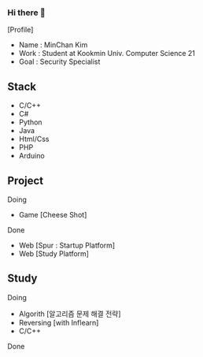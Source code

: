 ### Hi there 👋

[Profile]
  - Name : MinChan Kim
  - Work : Student at Kookmin Univ. Computer Science 21
  - Goal : Security Specialist

## Stack
  - C/C++
  - C#
  - Python
  - Java
  - Html/Css
  - PHP
  - Arduino
  
## Project 

Doing
  - Game [Cheese Shot]
  
Done
  - Web [Spur : Startup Platform]
  - Web [Study Platform]
  
## Study

Doing
  - Algorith [알고리즘 문제 해결 전략]
  - Reversing [with Inflearn]
  - C/C++
  
Done
